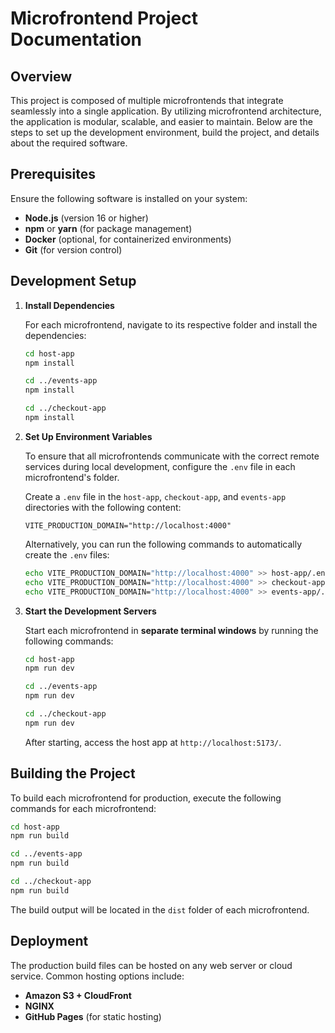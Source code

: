 # Microfrontend Project Documentation

## Overview

This project is composed of multiple microfrontends that integrate seamlessly into a single application. By utilizing microfrontend architecture, the application is modular, scalable, and easier to maintain. Below are the steps to set up the development environment, build the project, and details about the required software.

## Prerequisites

Ensure the following software is installed on your system:

- **Node.js** (version 16 or higher)
- **npm** or **yarn** (for package management)
- **Docker** (optional, for containerized environments)
- **Git** (for version control)

## Development Setup

1. **Install Dependencies**

   For each microfrontend, navigate to its respective folder and install the dependencies:

   ```bash
   cd host-app
   npm install

   cd ../events-app
   npm install

   cd ../checkout-app
   npm install
   ```

2. **Set Up Environment Variables**

   To ensure that all microfrontends communicate with the correct remote services during local development, configure the `.env` file in each microfrontend's folder.

   Create a `.env` file in the `host-app`, `checkout-app`, and `events-app` directories with the following content:

   ```
   VITE_PRODUCTION_DOMAIN="http://localhost:4000"
   ```

   Alternatively, you can run the following commands to automatically create the `.env` files:

   ```bash
   echo VITE_PRODUCTION_DOMAIN="http://localhost:4000" >> host-app/.env
   echo VITE_PRODUCTION_DOMAIN="http://localhost:4000" >> checkout-app/.env
   echo VITE_PRODUCTION_DOMAIN="http://localhost:4000" >> events-app/.env
   ```

3. **Start the Development Servers**

   Start each microfrontend in **separate terminal windows** by running the following commands:

   ```bash
   cd host-app
   npm run dev

   cd ../events-app
   npm run dev

   cd ../checkout-app
   npm run dev
   ```

   After starting, access the host app at `http://localhost:5173/`.

## Building the Project

To build each microfrontend for production, execute the following commands for each microfrontend:

```bash
cd host-app
npm run build

cd ../events-app
npm run build

cd ../checkout-app
npm run build
```

The build output will be located in the `dist` folder of each microfrontend.

## Deployment

The production build files can be hosted on any web server or cloud service. Common hosting options include:

- **Amazon S3 + CloudFront**
- **NGINX**
- **GitHub Pages** (for static hosting)
